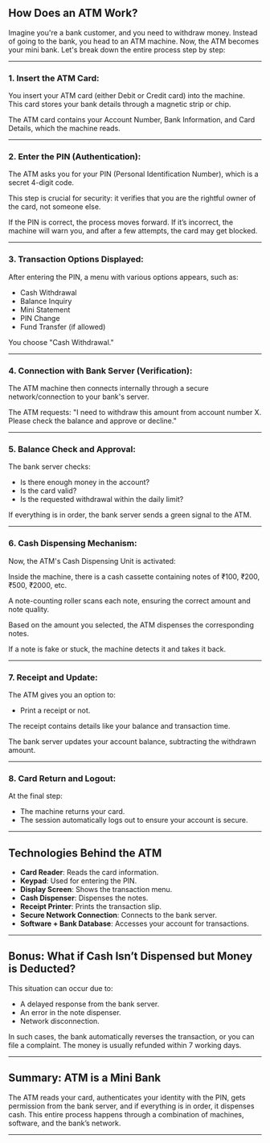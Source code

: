 ## How Does an ATM Work?

Imagine you're a bank customer, and you need to withdraw money. Instead of going to the bank, you head to an ATM machine. Now, the ATM becomes your mini bank. Let's break down the entire process step by step:

---

### 1. **Insert the ATM Card**:
You insert your ATM card (either Debit or Credit card) into the machine.  
This card stores your bank details through a magnetic strip or chip.

The ATM card contains your Account Number, Bank Information, and Card Details, which the machine reads.

---

### 2. **Enter the PIN (Authentication)**:
The ATM asks you for your PIN (Personal Identification Number), which is a secret 4-digit code.

This step is crucial for security: it verifies that you are the rightful owner of the card, not someone else.

If the PIN is correct, the process moves forward. If it’s incorrect, the machine will warn you, and after a few attempts, the card may get blocked.

---

### 3. **Transaction Options Displayed**:
After entering the PIN, a menu with various options appears, such as:

- Cash Withdrawal
- Balance Inquiry
- Mini Statement
- PIN Change
- Fund Transfer (if allowed)

You choose "Cash Withdrawal."

---

### 4. **Connection with Bank Server (Verification)**:
The ATM machine then connects internally through a secure network/connection to your bank's server.

The ATM requests: "I need to withdraw this amount from account number X. Please check the balance and approve or decline."

---

### 5. **Balance Check and Approval**:
The bank server checks:

- Is there enough money in the account?
- Is the card valid?
- Is the requested withdrawal within the daily limit?

If everything is in order, the bank server sends a green signal to the ATM.

---

### 6. **Cash Dispensing Mechanism**:
Now, the ATM's Cash Dispensing Unit is activated:

Inside the machine, there is a cash cassette containing notes of ₹100, ₹200, ₹500, ₹2000, etc.

A note-counting roller scans each note, ensuring the correct amount and note quality.

Based on the amount you selected, the ATM dispenses the corresponding notes.

If a note is fake or stuck, the machine detects it and takes it back.

---

### 7. **Receipt and Update**:
The ATM gives you an option to:

- Print a receipt or not.

The receipt contains details like your balance and transaction time.

The bank server updates your account balance, subtracting the withdrawn amount.

---

### 8. **Card Return and Logout**:
At the final step:

- The machine returns your card.
- The session automatically logs out to ensure your account is secure.

---

## Technologies Behind the ATM

- **Card Reader**: Reads the card information.
- **Keypad**: Used for entering the PIN.
- **Display Screen**: Shows the transaction menu.
- **Cash Dispenser**: Dispenses the notes.
- **Receipt Printer**: Prints the transaction slip.
- **Secure Network Connection**: Connects to the bank server.
- **Software + Bank Database**: Accesses your account for transactions.

---

## Bonus: What if Cash Isn’t Dispensed but Money is Deducted?

This situation can occur due to:

- A delayed response from the bank server.
- An error in the note dispenser.
- Network disconnection.

In such cases, the bank automatically reverses the transaction, or you can file a complaint. The money is usually refunded within 7 working days.

---

## Summary: ATM is a Mini Bank

The ATM reads your card, authenticates your identity with the PIN, gets permission from the bank server, and if everything is in order, it dispenses cash. This entire process happens through a combination of machines, software, and the bank’s network.

---